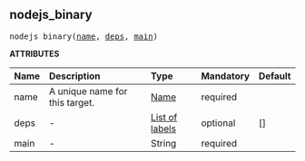 <!-- Generated with Stardoc: http://skydoc.bazel.build -->

<a id="#nodejs_binary"></a>

## nodejs_binary

<pre>
nodejs_binary(<a href="#nodejs_binary-name">name</a>, <a href="#nodejs_binary-deps">deps</a>, <a href="#nodejs_binary-main">main</a>)
</pre>



**ATTRIBUTES**


| Name  | Description | Type | Mandatory | Default |
| :------------- | :------------- | :------------- | :------------- | :------------- |
| <a id="nodejs_binary-name"></a>name |  A unique name for this target.   | <a href="https://bazel.build/docs/build-ref.html#name">Name</a> | required |  |
| <a id="nodejs_binary-deps"></a>deps |  -   | <a href="https://bazel.build/docs/build-ref.html#labels">List of labels</a> | optional | [] |
| <a id="nodejs_binary-main"></a>main |  -   | String | required |  |


